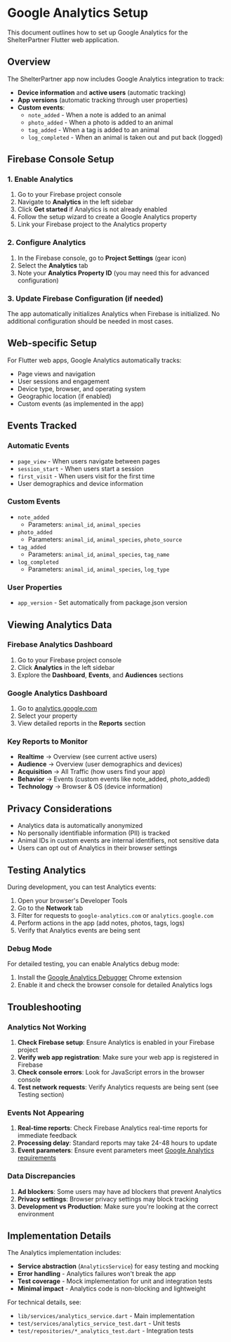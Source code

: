 # Google Analytics Setup

This document outlines how to set up Google Analytics for the ShelterPartner Flutter web application.

## Overview

The ShelterPartner app now includes Google Analytics integration to track:

- **Device information** and **active users** (automatic tracking)
- **App versions** (automatic tracking through user properties)
- **Custom events**:
  - `note_added` - When a note is added to an animal
  - `photo_added` - When a photo is added to an animal  
  - `tag_added` - When a tag is added to an animal
  - `log_completed` - When an animal is taken out and put back (logged)

## Firebase Console Setup

### 1. Enable Analytics

1. Go to your Firebase project console
2. Navigate to **Analytics** in the left sidebar
3. Click **Get started** if Analytics is not already enabled
4. Follow the setup wizard to create a Google Analytics property
5. Link your Firebase project to the Analytics property

### 2. Configure Analytics

1. In the Firebase console, go to **Project Settings** (gear icon)
2. Select the **Analytics** tab
3. Note your **Analytics Property ID** (you may need this for advanced configuration)

### 3. Update Firebase Configuration (if needed)

The app automatically initializes Analytics when Firebase is initialized. No additional configuration should be needed in most cases.

## Web-specific Setup

For Flutter web apps, Google Analytics automatically tracks:

- Page views and navigation
- User sessions and engagement
- Device type, browser, and operating system
- Geographic location (if enabled)
- Custom events (as implemented in the app)

## Events Tracked

### Automatic Events

- `page_view` - When users navigate between pages
- `session_start` - When users start a session
- `first_visit` - When users visit for the first time
- User demographics and device information

### Custom Events

- `note_added`
  - Parameters: `animal_id`, `animal_species`
- `photo_added`
  - Parameters: `animal_id`, `animal_species`, `photo_source`
- `tag_added`
  - Parameters: `animal_id`, `animal_species`, `tag_name`
- `log_completed`
  - Parameters: `animal_id`, `animal_species`, `log_type`

### User Properties

- `app_version` - Set automatically from package.json version

## Viewing Analytics Data

### Firebase Analytics Dashboard

1. Go to your Firebase project console
2. Click **Analytics** in the left sidebar
3. Explore the **Dashboard**, **Events**, and **Audiences** sections

### Google Analytics Dashboard

1. Go to [analytics.google.com](https://analytics.google.com)
2. Select your property
3. View detailed reports in the **Reports** section

### Key Reports to Monitor

- **Realtime** → Overview (see current active users)
- **Audience** → Overview (user demographics and devices)
- **Acquisition** → All Traffic (how users find your app)
- **Behavior** → Events (custom events like note_added, photo_added)
- **Technology** → Browser & OS (device information)

## Privacy Considerations

- Analytics data is automatically anonymized
- No personally identifiable information (PII) is tracked
- Animal IDs in custom events are internal identifiers, not sensitive data
- Users can opt out of Analytics in their browser settings

## Testing Analytics

During development, you can test Analytics events:

1. Open your browser's Developer Tools
2. Go to the **Network** tab
3. Filter for requests to `google-analytics.com` or `analytics.google.com`
4. Perform actions in the app (add notes, photos, tags, logs)
5. Verify that Analytics events are being sent

### Debug Mode

For detailed testing, you can enable Analytics debug mode:

1. Install the [Google Analytics Debugger](https://chrome.google.com/webstore/detail/google-analytics-debugger/jnkmfdileelhofjcijamephohjechhna) Chrome extension
2. Enable it and check the browser console for detailed Analytics logs

## Troubleshooting

### Analytics Not Working

1. **Check Firebase setup**: Ensure Analytics is enabled in your Firebase project
2. **Verify web app registration**: Make sure your web app is registered in Firebase
3. **Check console errors**: Look for JavaScript errors in the browser console
4. **Test network requests**: Verify Analytics requests are being sent (see Testing section)

### Events Not Appearing

1. **Real-time reports**: Check Firebase Analytics real-time reports for immediate feedback
2. **Processing delay**: Standard reports may take 24-48 hours to update
3. **Event parameters**: Ensure event parameters meet [Google Analytics requirements](https://support.google.com/analytics/answer/9267735)

### Data Discrepancies

1. **Ad blockers**: Some users may have ad blockers that prevent Analytics
2. **Privacy settings**: Browser privacy settings may block tracking
3. **Development vs Production**: Make sure you're looking at the correct environment

## Implementation Details

The Analytics implementation includes:

- **Service abstraction** (`AnalyticsService`) for easy testing and mocking
- **Error handling** - Analytics failures won't break the app
- **Test coverage** - Mock implementation for unit and integration tests
- **Minimal impact** - Analytics code is non-blocking and lightweight

For technical details, see:
- `lib/services/analytics_service.dart` - Main implementation
- `test/services/analytics_service_test.dart` - Unit tests
- `test/repositories/*_analytics_test.dart` - Integration tests
